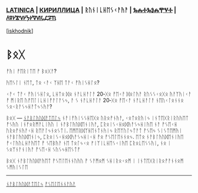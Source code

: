 ### [LATINICA](../Latn/Bog.md) | [КИРИЛЛИЦА](../Cyrl/Бог.md) | ᚱᚢᚾᛁᚳᚺᛖᛊᚲᚨᚤᚨ | [ⰃⰎⰀⰃⰑⰎⰉⰜⰀ](../Glag/Ⰱⱁⰳ.md) | [𐍓𐍠𐍔𐍮𐍝𐍔𐍟𐍔𐍠𐍜𐍡𐍚𐍐𐍴](../Perm/𐍑𐍞𐍒.md)
[[iskhodnik](../KNIGA/Bog.md)]

#  ᛒᛟᚷ

ᚡᚤᛁ ᚡᛖᚱᛁᛏᛖ ᚡ ᛒᛟᚷᚨ?

ᚤᛖᛊᛚᛁ ᚾᛖᛏ, ᛏᛟ ᚲᚨᚲ ᛉᚺᛖ ᛏᚨᚲ ᚡᚤᛁᛊᚺᛚᛟ? 

ᚲᚨᚲ ᛏᚨᚲ ᚡᚤᛁᛊᚺᛚᛟ, ᚳᚺᛏᛟ ᛞᛟ ᚾᚨᚳᚺᚨᛚᚨ 20‐ᚷᛟ ᚡᛖᚲᚨ ᛞᛟᛚᚤᚨ ᚱᚢᛊᛊᚲᛟᚷᛟ ᚤᚨᛉᚤᛁᚲᚨ ᚡ ᛗᛁᚱᛖ ᚢᚡᛖᛚᛁᚳᚺᛁᚡᚨᛚᚨᛊᛃ, ᚨ ᛊ ᚾᚨᚳᚺᚨᛚᚨ 20‐ᚷᛟ ᚡᛖᚲᚨ ᚾᚨᚳᚺᚨᛚᚨ ᚾᛖᚢᚲᛚᛟᚾᚾᛟ ᛊᛟᚲᚱᚨᛊᛃᚺᚨᛏᛃᛊᚤᚨ?

ᛒᛟᚷ — [ᚾᚨᛒᛚᚤᚢᛞᚨᛏᛖᛚᛃ](ᚾᚨᛒᛚᚤᚢᛞᚨᛏᛖᛚᛃ.md) ᚾᚨᛁᚡᚤᛁᛊᛊᚺᛖᚷᛟ ᚢᚱᛟᚡᚾᚤᚨ, ᚲᛟᛏᛟᚱᚤᛁᛃ ᛁᚾᛏᛖᚷᚱᛁᚱᚢᚤᛖᛏ ᚡᛊᚤᚢ ᛁᚾᚠᛟᚱᛗᚨᚳᛁᚤᚢ ᛁ ᚾᚨᛒᛚᚤᚢᛞᛖᚾᛁᚤᚨ, ᛈᚱᛟᛁᛊᚲᚺᛟᛞᚤᚨᛊᛃᚺᛁᚤᛖ ᚾᚨ ᚡᛊᛖᚲᚺ ᚢᚱᛟᚡᚾᚤᚨᚲᚺ ᚱᛖᚨᛚᛃᚾᛟᛊᛏᛁ. ᛖᛗᛖᚱᛞᛉᚺᛖᚾᛏᚾᚤᛁᛃ ᚱᛖᛉᚢᛚᛃᛏᚨᛏ ᚡᛊᛖᛃ ᛊᛁᛊᛏᛖᛗᚤᛁ ᚾᚨᛒᛚᚤᚢᛞᛖᚾᛁᛃ, ᛈᚱᛟᛁᛊᚲᚺᛟᛞᚤᚨᛊᛃᚺᛁᚲᚺ ᚡᛟ ᚡᛊᛖᛚᛖᚾᚾᛟᛃ. ᛖᛏᛟ ᚾᚨᛒᛚᚤᚢᛞᛖᚾᛁᚤᛖ ᚡᚲᛚᚤᚢᚳᚺᚨᚤᛖᛏ ᚡ ᛊᛖᛒᚤᚨ ᚾᛖ ᛏᛟᛚᛃᚲᛟ ᚠᛁᛉᛁᚳᚺᛖᛊᚲᛁᚤᛖ ᛈᚱᛟᚳᛖᛊᛊᚤᛁ, ᚾᛟ ᛁ ᛊᛟᛉᚾᚨᚾᛁᚤᚨ ᚡᛊᛖᚲᚺ ᛊᚢᛊᛃᚺᛖᛊᛏᚡ

ᛒᛟᚷ ᚾᚨᛒᛚᚤᚢᛞᚨᚤᛖᛏ ᚡᛊᛖᛚᛖᚾᚾᚢᚤᚢ ᚡ ᛊᚨᛗᛟᛗ ᛊᚺᛁᚱᛟᚲᛟᛗ ᛁ ᛁᚾᛏᛖᚷᚱᛁᚱᛟᚡᚨᚾᚾᛟᛗ ᛊᛗᚤᛁᛊᛚᛖ

___
[ᚾᚨᛒᛚᚤᚢᛞᚨᛏᛖᛚᛃ](ᚾᚨᛒᛚᚤᚢᛞᚨᛏᛖᛚᛃ.md)
[ᚡᛊᛖᛚᛖᚾᚾᚨᚤᚨ](ᚡᛊᛖᛚᛖᚾᚾᚨᚤᚨ.md)
